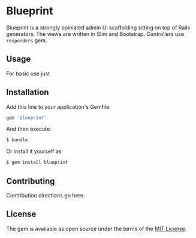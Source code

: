 # Blueprint

Blueprint is a strongly opiniated admin UI scaffolding sitting on top of
Rails generators. The views are written in Slim and Bootstrap.
Controllers use `responders` gem.


## Usage

For basic use just 

## Installation
Add this line to your application's Gemfile:

```ruby
gem 'blueprint'
```

And then execute:
```bash
$ bundle
```

Or install it yourself as:
```bash
$ gem install blueprint
```

## Contributing
Contribution directions go here.

## License
The gem is available as open source under the terms of the [MIT License](http://opensource.org/licenses/MIT).
